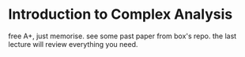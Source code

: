 # Introduction to Complex Analysis

free A+, just memorise. see some past paper from box's repo. the last lecture will review everything you need.